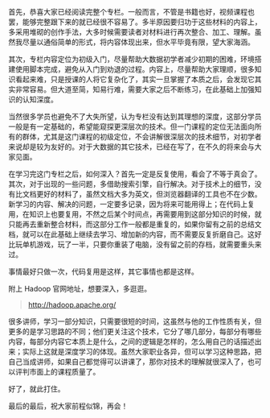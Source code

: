 首先，恭喜大家已经阅读完整个专栏。一般而言，不管是书籍也好，视频课程也罢，能够完整跟下来的就已经很不容易了。多半原因要归功于这些材料的内容上，多采用堆砌的创作手法，大多时候需要读者对材料进行再次整合、加工、理解。虽然我尽量以通俗简单的形式，将内容体现出来，但水平毕竟有限，望大家海涵。

其次，专栏内容定位为初级入门，尽量帮助大数据初学者减少初期的困难，环境搭建使用脚本完成，避免从入门到劝退的过程。内容上，尽量帮助大家理顺，很多知识看起来难，只是授课的人将它复杂化了，其实一旦掌握了本质之后，会发现它其实非常容易。但大道至简，知易行难，需要大家之后不断练习，在此基础上加强知识的认知深度。

当然很多学员也避免不了大失所望，认为专栏没有达到其理想的深度，这部分学员一般是有一定基础的，希望能窥探更深层次的技术。但一门课程的定位无法面向所有的群体，尤其是这门课程的初级定位，不会讲解很深层次的技术细节，对初学者来说却是较为友好的。对于大数据的其它技术，已经在写了，在不久的将来会与大家见面。

在学习完这门专栏之后，如何深入？首先一定是反复使用，看会了不等于真会了。其次，对于出现的一些问题，多借助搜索引擎，自行解决。对于技术上的细节，没有比文档更好的材料了，虽然文档大多为英文，但浏览器翻译的工具也不在少数。新学习的内容、解决的问题，一定要多记录，因为将来可能用得上；在代码上复用，在知识上也要复用，不然之后某个时间点，再需要用到这部分知识的时候，就只能再去重新整合材料，而这部分工作一般都是重复的，如果你留有之前的总结文档，就可以在此基础上继续去学习、增加新的内容，而不需要反复折磨自己。这好比玩单机游戏，玩了一半，只要你重装了电脑，没有留之前的存档，就需要重头来过。

事情最好只做一次，代码复用是这样，其它事情也都是这样。

附上 Hadoop 官网地址，想要深入，多逛逛。

> <http://hadoop.apache.org/>

很多讲师，学习一部分知识，只需要很短的时间，这虽然与他的工作性质有关，但更多的是学习思路的不同；他们更关注这个技术，它分了哪几部分，每部分有哪些内容，每部分内容它本质上是什么，之间的逻辑是怎样的，怎么用自己的话描述出来；实际上这就是深度学习的体现。虽然大家职业各异，但可以学习这种思路，把自己当成讲师，如果自己都觉得可以讲课了，那你对技术的理解就很深入了，也可以评判市面上的课程质量了。

好了，就此打住。

最后的最后，祝大家前程似锦，再会！

